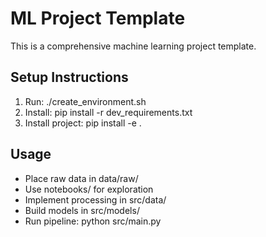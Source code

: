 # ML Project Template

This is a comprehensive machine learning project template.

## Setup Instructions

1. Run: ./create_environment.sh
2. Install: pip install -r dev_requirements.txt
3. Install project: pip install -e .

## Usage

- Place raw data in data/raw/
- Use notebooks/ for exploration
- Implement processing in src/data/
- Build models in src/models/
- Run pipeline: python src/main.py
